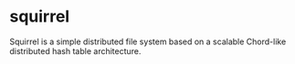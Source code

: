 # squirrel
Squirrel is a simple distributed file system based on a scalable Chord-like distributed hash table architecture.
